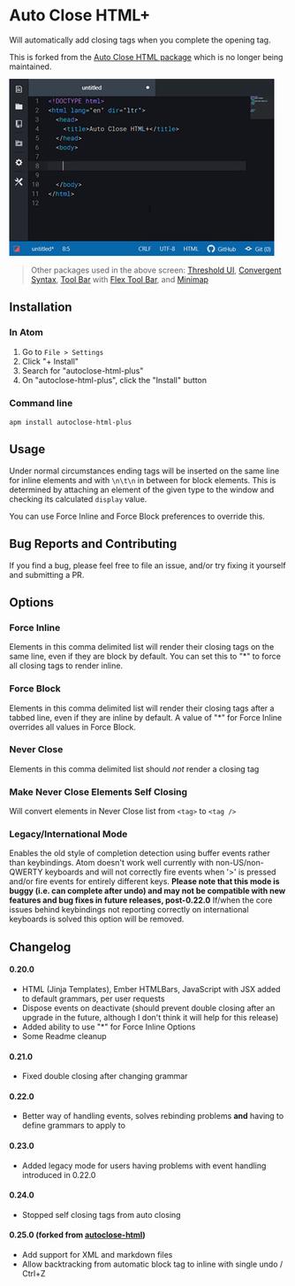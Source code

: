 # Auto Close HTML+

Will automatically add closing tags when you complete the opening tag.

This is forked from the [Auto Close HTML package](https://atom.io/packages/autoclose-html) which is no longer being maintained.

![Demo](demo.gif)

> Other packages used in the above screen: [Threshold UI](https://atom.io/themes/threshold-ui), [Convergent Syntax](https://atom.io/themes/convergent-syntax), [Tool Bar](https://atom.io/packages/tool-bar) with [Flex Tool Bar](https://atom.io/packages/flex-tool-bar), and [Minimap](https://atom.io/packages/minimap)

## Installation

### In Atom

1. Go to `File > Settings`
1. Click "+ Install"
1. Search for "autoclose-html-plus"
1. On "autoclose-html-plus", click the "Install" button

### Command line

```
apm install autoclose-html-plus
```

## Usage

Under normal circumstances ending tags will be inserted on the same line for inline elements and with `\n\t\n` in between for block elements. This is determined by attaching an element of the given type to the window and checking its calculated `display` value.

You can use Force Inline and Force Block preferences to override this.

## Bug Reports and Contributing

If you find a bug, please feel free to file an issue, and/or try fixing it yourself and submitting a PR.

## Options

### Force Inline

Elements in this comma delimited list will render their closing tags on the same line, even if they are block by default. You can set this to "\*" to force all closing tags to render inline.

### Force Block

Elements in this comma delimited list will render their closing tags after a tabbed line, even if they are inline by default. A value of "\*" for Force Inline overrides all values in Force Block.

### Never Close

Elements in this comma delimited list should *not* render a closing tag

### Make Never Close Elements Self Closing

Will convert elements in Never Close list from `<tag>` to `<tag />`

### Legacy/International Mode

Enables the old style of completion detection using buffer events rather than keybindings. Atom doesn't work well currently with non-US/non-QWERTY keyboards and will not correctly fire events when '>' is pressed and/or fire events for entirely different keys.  **Please note that this mode is buggy (i.e. can complete after undo) and may not be compatible with new features and bug fixes in future releases, post-0.22.0** If/when the core issues behind keybindings not reporting correctly on international keyboards is solved this option will be removed.



## Changelog

#### 0.20.0
- HTML (Jinja Templates), Ember HTMLBars, JavaScript with JSX added to default grammars, per user requests
- Dispose events on deactivate (should prevent double closing after an upgrade in the future, although I don't think it will help for this release)
- Added ability to use "\*" for Force Inline Options
- Some Readme cleanup

#### 0.21.0
- Fixed double closing after changing grammar

#### 0.22.0
- Better way of handling events, solves rebinding problems **and** having to define grammars to apply to

#### 0.23.0
- Added legacy mode for users having problems with event handling introduced in 0.22.0

#### 0.24.0
- Stopped self closing tags from auto closing

#### 0.25.0 (forked from [autoclose-html](https://atom.io/packages/autoclose-html))
- Add support for XML and markdown files
- Allow backtracking from automatic block tag to inline with single undo / Ctrl+Z
